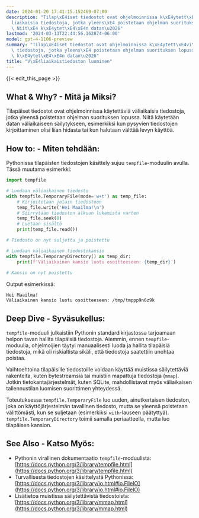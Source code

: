 ```yaml
---
date: 2024-01-20 17:41:15.152469-07:00
description: "Tilap\xE4iset tiedostot ovat ohjelmoinnissa k\xE4ytett\xE4vi\xE4 v\xE4\
  liaikaisia tiedostoja, jotka yleens\xE4 poistetaan ohjelman suorituksen lopussa.\
  \ Niit\xE4 k\xE4ytet\xE4\xE4n datan\u2026"
lastmod: '2024-03-13T22:44:56.162874-06:00'
model: gpt-4-1106-preview
summary: "Tilap\xE4iset tiedostot ovat ohjelmoinnissa k\xE4ytett\xE4vi\xE4 v\xE4liaikaisia\
  \ tiedostoja, jotka yleens\xE4 poistetaan ohjelman suorituksen lopussa. Niit\xE4\
  \ k\xE4ytet\xE4\xE4n datan\u2026"
title: "V\xE4liaikaistiedoston luominen"
---
```


{{< edit_this_page >}}

## What & Why? - Mitä ja Miksi?
Tilapäiset tiedostot ovat ohjelmoinnissa käytettäviä väliaikaisia tiedostoja, jotka yleensä poistetaan ohjelman suorituksen lopussa. Niitä käytetään datan väliaikaiseen säilytykseen, esimerkiksi kun pysyvien tiedostojen kirjoittaminen olisi liian hidasta tai kun halutaan välttää levyn käyttöä.

## How to: - Miten tehdään:
Pythonissa tilapäisten tiedostojen käsittely sujuu `tempfile`-moduulin avulla. Tässä muutama esimerkki:

```Python
import tempfile

# Luodaan väliaikainen tiedosto
with tempfile.TemporaryFile(mode='w+t') as temp_file:
    # Kirjoitetaan jotain tiedostoon
    temp_file.write('Hei Maailma!\n')
    # Siirrytään tiedoston alkuun lukemista varten
    temp_file.seek(0)
    # Luetaan sisältö
    print(temp_file.read())

# Tiedosto on nyt suljettu ja poistettu

# Luodaan väliaikainen tiedostokansio
with tempfile.TemporaryDirectory() as temp_dir:
    print(f'Väliaikainen kansio luotu osoitteeseen: {temp_dir}')
    
# Kansio on nyt poistettu
```

Output esimerkissä:

```
Hei Maailma!
Väliaikainen kansio luotu osoitteeseen: /tmp/tmppp9n6z9k
```

## Deep Dive - Syväsukellus:
`tempfile`-moduuli julkaistiin Pythonin standardikirjastossa tarjoamaan helpon tavan hallita tilapäisiä tiedostoja. Aiemmin, ennen `tempfile`-moduulia, ohjelmoijien täytyi manuaalisesti luoda ja hallita tilapäisiä tiedostoja, mikä oli riskialtista sikäli, että tiedostoja saatettiin unohtaa poistaa.

Vaihtoehtoina tilapäisille tiedostoille voidaan käyttää muistissa säilytettäviä rakenteita, kuten bytestreamsia tai muistiin mapattuja tiedostoja (`mmap`). Jotkin tietokantajärjestelmät, kuten SQLite, mahdollistavat myös väliaikaisen tallennustilan luomisen suorittimen yhteydessä.

Toteutuksessa `tempfile.TemporaryFile` luo uuden, ainutkertaisen tiedoston, joka on käyttöjärjestelmän tavallinen tiedosto, mutta se yleensä poistetaan välittömästi, kun se suljetaan (esimerkiksi `with`-lauseen päätyttyä). `tempfile.TemporaryDirectory` toimii samalla periaatteella, mutta luo tilapäisen kansion.

## See Also - Katso Myös:
- Pythonin virallinen dokumentaatio `tempfile`-moduulista: [https://docs.python.org/3/library/tempfile.html](https://docs.python.org/3/library/tempfile.html)
- Turvallisesta tiedostojen käsittelystä Pythonissa: [https://docs.python.org/3/library/io.html#io.FileIO](https://docs.python.org/3/library/io.html#io.FileIO)
- Lisätietoa muistissa säilytettävistä tiedostoista: [https://docs.python.org/3/library/mmap.html](https://docs.python.org/3/library/mmap.html)
